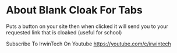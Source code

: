 # About Blank Cloak For Tabs
Puts a button on your site then when clicked it will send you to your requested link that is cloaked (useful for school)

Subscribe To IrwinTech On Youtube https://youtube.com/c/irwintech
